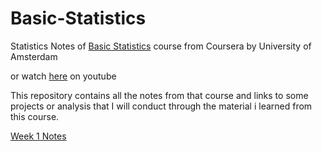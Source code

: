 # Basic-Statistics
Statistics Notes of [Basic Statistics](https://www.coursera.org/learn/basic-statistics/) course from Coursera by University of Amsterdam

or watch [here](https://www.youtube.com/channel/UCcjogDXLLQCMtpGvQTNZrOg/playlists) on youtube
 
This repository contains all the notes from that course and links to some projects or analysis that I will conduct through the material i learned from this course.

[Week 1 Notes](https://github.com/habibanalytics/Basic-Statistics/blob/master/Week%201/README.md)

